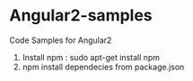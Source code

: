 # Angular2-samples
Code Samples for Angular2 <br/>
1. Install npm : sudo apt-get install npm  <br/>
2. npm install dependecies from package.json  <br/>

